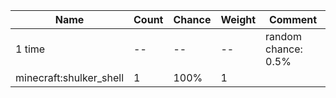 | Name                    | Count | Chance | Weight | Comment                                                                 |
| ----------------------- | ----- | ------ | ------ | ----------------------------------------------------------------------- |
| 1 time                  |    -- |     -- |     -- | random chance: 0.5%|{enchantment: looting}: 0.5625% + 0.0625%*(level-1) |
| minecraft:shulker_shell |     1 |   100% |      1 |                                                                         |